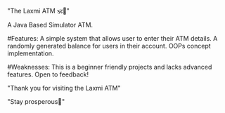 "The Laxmi ATM 🕉️🏧"

A Java Based Simulator ATM.

#Features:
A simple system that allows user to enter their ATM details.
A randomly generated balance for users in their account.
OOPs concept implementation.

#Weaknesses:
This is a beginner friendly projects and lacks advanced features. Open to feedback! 

"Thank you for visiting the Laxmi ATM"

"Stay prosperous🏅"
